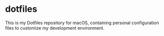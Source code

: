 # dotfiles
This is my Dotfiles repository for macOS, containing personal configuration files to customize my development environment.
